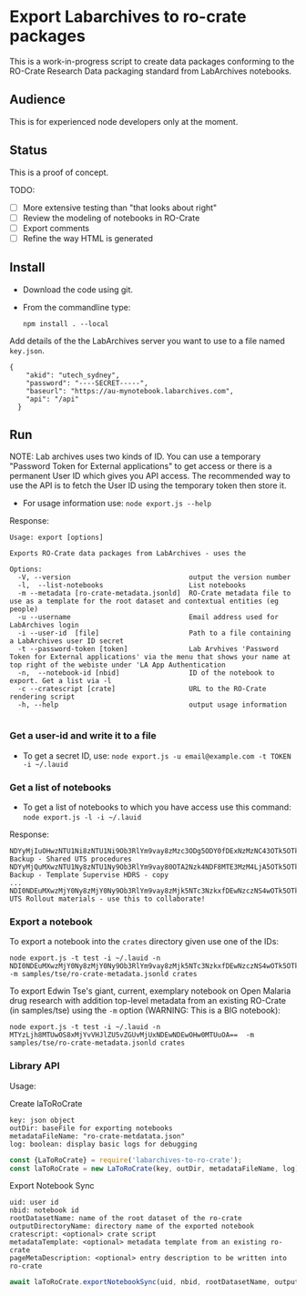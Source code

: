 # Export Labarchives to ro-crate packages

This is a work-in-progress script to create data packages conforming to the
RO-Crate Research Data packaging standard from LabArchives notebooks.

## Audience

This is for experienced node developers only at the moment.

## Status

This is a proof of concept.

TODO: 
- [ ] More extensive testing than "that looks about right"
- [ ] Review the modeling of notebooks in RO-Crate
- [ ] Export comments
- [ ] Refine the way HTML is generated

## Install

- Download the code using git.

-  From the commandline type:

   `npm install . --local`

Add details of the the LabArchives server you want to use to a file named `key.json`.
```
{
    "akid": "utech_sydney",
    "password": "----SECRET-----",
    "baseurl": "https://au-mynotebook.labarchives.com",
    "api": "/api"
  }
```
## Run

NOTE: Lab archives uses two kinds of ID. You can use a temporary "Password Token for External applications" to get access or there is a permanent User ID which gives you API access. The recommended way to use the API is to fetch the User ID using the temporary token then store it.

- For usage information use:
    `node export.js --help`

Response:
```
Usage: export [options]

Exports RO-Crate data packages from LabArchives - uses the 

Options:
  -V, --version                             output the version number
  -l,  --list-notebooks                     List notebooks
  -m --metadata [ro-crate-metadata.jsonld]  RO-Crate metadata file to use as a template for the root dataset and contextual entities (eg people)
  -u --username                             Email address used for LabArchives login
  -i --user-id  [file]                      Path to a file containing a LabArchives user ID secret
  -t --password-token [token]               Lab Arvhives 'Password Token for External applications' via the menu that shows your name at top right of the webiste under 'LA App Authentication
  -n,  --notebook-id [nbid]                 ID of the notebook to export. Get a list via -l
  -c --cratescript [crate]                  URL to the RO-Crate rendering script
  -h, --help                                output usage information


```

### Get a user-id and write it to a file

- To get a secret ID, use:
   `node export.js -u email@example.com -t TOKEN -i ~/.lauid`


### Get a list of notebooks

-  To get a list of notebooks to which you have access use this command:
    `node export.js -l -i ~/.lauid`

Response:
```
NDYyMjIuOHwzNTU1Ni8zNTU1Ni9Ob3RlYm9vay8zMzc3ODg5ODY0fDExNzMzNC43OTk5OTk5OTk5OQ== Backup - Shared UTS procedures
NDYyMjQuMXwzNTU1Ny8zNTU1Ny9Ob3RlYm9vay80OTA2Nzk4NDF8MTE3MzM4LjA5OTk5OTk5OTk5 Backup - Template Supervise HDRS - copy
...
NDI0NDEuMXwzMjY0Ny8zMjY0Ny9Ob3RlYm9vay8zMjk5NTc3NzkxfDEwNzczNS4wOTk5OTk5OTk5OQ== UTS Rollout materials - use this to collaborate!

```
### Export a notebook

To export a notebook into the `crates` directory given use one of the IDs:

```
node export.js -t test -i ~/.lauid -n NDI0NDEuMXwzMjY0Ny8zMjY0Ny9Ob3RlYm9vay8zMjk5NTc3NzkxfDEwNzczNS4wOTk5OTk5OTk5OQ==  -m samples/tse/ro-crate-metadata.jsonld crates
```


To export Edwin Tse's giant, current, exemplary notebook on Open Malaria drug research with
addition top-level metadata from an existing RO-Crate (in samples/tse) using the `-m` option (WARNING: This is
a BIG notebook):

```
node export.js -t test -i ~/.lauid -n MTYzLjh8MTUwOS8xMjYvVHJlZU5vZGUvMjUxNDEwNDEwOHw0MTUuOA==  -m samples/tse/ro-crate-metadata.jsonld crates
```

### Library API

Usage:

Create laToRoCrate
```ignorelang
key: json object
outDir: baseFile for exporting notebooks
metadataFileName: "ro-crate-metdatata.json"
log: boolean: display basic logs for debugging
```

```js
const {LaToRoCrate} = require('labarchives-to-ro-crate');
const laToRoCrate = new LaToRoCrate(key, outDir, metadataFileName, log);
```
Export Notebook Sync
```ignorelang
uid: user id
nbid: notebook id
rootDatasetName: name of the root dataset of the ro-crate
outputDirectoryName: directory name of the exported notebook
cratescript: <optional> crate script
metadataTemplate: <optional> metadata template from an existing ro-crate
pageMetaDescription: <optional> entry description to be written into ro-crate
```
```js
await laToRoCrate.exportNotebookSync(uid, nbid, rootDatasetName, outputDirectoryName, cratescript, metadataTemplate, pageMetaDescription);
```


